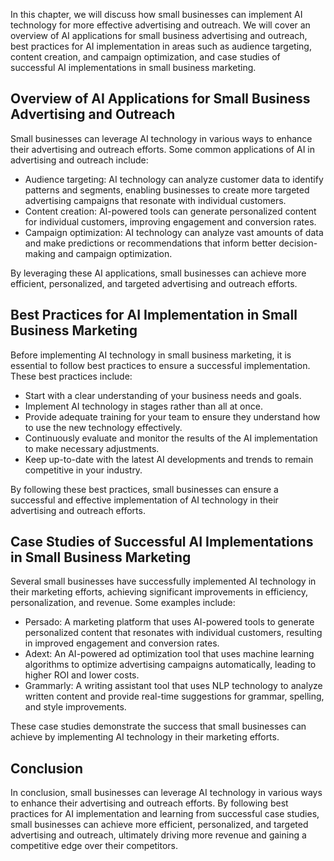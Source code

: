

In this chapter, we will discuss how small businesses can implement AI technology for more effective advertising and outreach. We will cover an overview of AI applications for small business advertising and outreach, best practices for AI implementation in areas such as audience targeting, content creation, and campaign optimization, and case studies of successful AI implementations in small business marketing.

Overview of AI Applications for Small Business Advertising and Outreach
-----------------------------------------------------------------------

Small businesses can leverage AI technology in various ways to enhance their advertising and outreach efforts. Some common applications of AI in advertising and outreach include:

* Audience targeting: AI technology can analyze customer data to identify patterns and segments, enabling businesses to create more targeted advertising campaigns that resonate with individual customers.
* Content creation: AI-powered tools can generate personalized content for individual customers, improving engagement and conversion rates.
* Campaign optimization: AI technology can analyze vast amounts of data and make predictions or recommendations that inform better decision-making and campaign optimization.

By leveraging these AI applications, small businesses can achieve more efficient, personalized, and targeted advertising and outreach efforts.

Best Practices for AI Implementation in Small Business Marketing
----------------------------------------------------------------

Before implementing AI technology in small business marketing, it is essential to follow best practices to ensure a successful implementation. These best practices include:

* Start with a clear understanding of your business needs and goals.
* Implement AI technology in stages rather than all at once.
* Provide adequate training for your team to ensure they understand how to use the new technology effectively.
* Continuously evaluate and monitor the results of the AI implementation to make necessary adjustments.
* Keep up-to-date with the latest AI developments and trends to remain competitive in your industry.

By following these best practices, small businesses can ensure a successful and effective implementation of AI technology in their advertising and outreach efforts.

Case Studies of Successful AI Implementations in Small Business Marketing
-------------------------------------------------------------------------

Several small businesses have successfully implemented AI technology in their marketing efforts, achieving significant improvements in efficiency, personalization, and revenue. Some examples include:

* Persado: A marketing platform that uses AI-powered tools to generate personalized content that resonates with individual customers, resulting in improved engagement and conversion rates.
* Adext: An AI-powered ad optimization tool that uses machine learning algorithms to optimize advertising campaigns automatically, leading to higher ROI and lower costs.
* Grammarly: A writing assistant tool that uses NLP technology to analyze written content and provide real-time suggestions for grammar, spelling, and style improvements.

These case studies demonstrate the success that small businesses can achieve by implementing AI technology in their marketing efforts.

Conclusion
----------

In conclusion, small businesses can leverage AI technology in various ways to enhance their advertising and outreach efforts. By following best practices for AI implementation and learning from successful case studies, small businesses can achieve more efficient, personalized, and targeted advertising and outreach, ultimately driving more revenue and gaining a competitive edge over their competitors.
